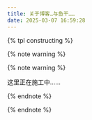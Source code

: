 ```yaml
---
title: 关于博客…与鱼干……
date: 2025-03-07 16:59:28
---
```


{% tpl constructing %}

{% note warning %}

{% note warning %}

这里正在施工中……

{% endnote %}

{% endnote %}